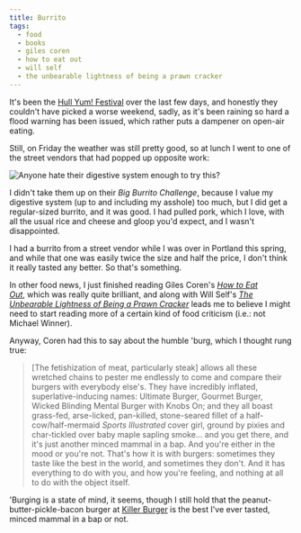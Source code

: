 ```yaml
---
title: Burrito
tags:
  - food
  - books
  - giles coren
  - how to eat out
  - will self
  - the unbearable lightness of being a prawn cracker
---
```


It's been the [Hull Yum! Festival](http://www.yumfestival.co.uk/) over the last few days, and honestly they couldn't have picked a worse weekend, sadly, as it's been raining so hard a flood warning has been issued, which rather puts a dampener on open-air eating.

Still, on Friday the weather was still pretty good, so at lunch I went to one of the street vendors that had popped up opposite work:

![Anyone hate their digestive system enough to try this?](wp-content/uploads/2014/08/10597446_745828072148385_1258023562_n.jpg)

I didn't take them up on their *Big Burrito Challenge*, because I value my digestive system (up to and including my asshole) too much, but I did get a regular-sized burrito, and it was good. I had pulled pork, which I love, with all the usual rice and cheese and gloop you'd expect, and I wasn't disappointed.

I had a burrito from a street vendor while I was over in Portland this spring, and while that one was easily twice the size and half the price, I don't think it really tasted any better. So that's something.

In other food news, I just finished reading Giles Coren's [*How to Eat Out*](https://www.goodreads.com/book/show/15002888-how-to-eat-out), which was really quite brilliant, and along with Will Self's [*The Unbearable Lightness of Being a Prawn Cracker*](https://www.goodreads.com/book/show/13459714-the-unbearable-lightness-of-being-a-prawn-cracker) leads me to believe I might need to start reading more of a certain kind of food criticism (i.e.: not Michael Winner).

Anyway, Coren had this to say about the humble 'burg, which I thought rung true:

> [The fetishization of meat, particularly steak] allows all these wretched chains to pester me endlessly to come and compare their burgers with everybody else's. They have incredibly inflated, superlative-inducing names: Ultimate Burger, Gourmet Burger, Wicked Blinding Mental Burger with Knobs On; and they all boast grass-fed, arse-licked, pan-killed, stone-seared fillet of a half-cow/half-mermaid *Sports Illustrated* cover girl, ground by pixies and char-tickled over baby maple sapling smoke... and you get there, and it's just another minced mammal in a bap. And you're either in the mood or you're not. That's how it is with burgers: sometimes they taste like the best in the world, and sometimes they don't. And it has everything to do with you, and how you're feeling, and nothing at all to do with the object itself.

'Burging is a state of mind, it seems, though I still hold that the peanut-butter-pickle-bacon burger at [Killer Burger](http://www.killerburger.biz/) is the best I've ever tasted, minced mammal in a bap or not.
